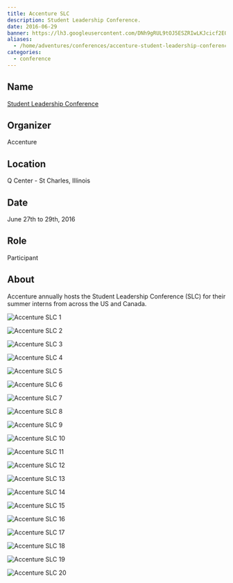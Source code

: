 ```yaml
---
title: Accenture SLC
description: Student Leadership Conference.
date: 2016-06-29
banner: https://lh3.googleusercontent.com/DNh9gRUL9tOJ5ESZRIwLKJcicf2EOmB20Hub5_wl7ek2vgA2ZRJxxUa6P8mKnpSruqOLUaHRHRcyiclsVSTj5XvM5Rwfuv8GQ9bqIhifzZb7nT8V6qMcOe4B-9851kyebFUwKKdqA6NHYoP_sZQMSq050ew0x7b9CbQ8vCE6-2nbhFRkpone-6r02Rpzn3ZO007XrMJIBWopUOX87BTZ4xv4aDi2oCnYn7xMwPH1W2lDjwfzYfaxZm0MdHDIp4iMIybDo9lEw6eGOKcTjIoNazPpIGXED15puPsdtXSALzKpjKAicYwfucbVpLeJf-kSu_r7W1oWXiYczVPKq5EjJ8RoAezU2gikPC1Nfu2-2_WmqBIk0adfryGVaUrP6zLyoakgucam6wiNksZJq8SVTATT003t5WzhjDHXCWUDDAz28zfLlR7J4swj51aXsTCB_DJNkREAQk-5iLRkSDckBuyreMNWEkJNQK_RideebGwRCayykUaoHNC_UyDZBkKhNoaizMUlJb8QLQGkO9cCv2Pp-0YSvR3X_DY6WZ9NQZgdM2dIOtrfR43Q0t9hfxrduc1cOHVMC0dl6cncR378DEhcsDUje8HDsqlwYi-HM7P-5p_nCH3qJ0FMKFFpa2dO=w1454-h969-no
aliases:
  - /home/adventures/conferences/accenture-student-leadership-conference-june-2016/
categories:
  - conference
---
```


## Name

[Student Leadership Conference](https://www.accenture.com/us-en/careers/student-leadership-conference 'Accenture Student Leadership Conference')

## Organizer

Accenture

## Location

Q Center - St Charles, Illinois

## Date

June 27th to 29th, 2016

## Role

Participant

## About

Accenture annually hosts the Student Leadership Conference (SLC) for their summer interns from across the US and Canada.

![Accenture SLC 1](https://lh3.googleusercontent.com/uWn50od4ulgOvWAz1kfDhdbXW-1kI6gUuoDZZN3ykwqZlqyeQvcSIDi459T0uc6CfI3WOQENm2C_lUDM8UNVOIr7SnRqFdyAgt9ydNk-RJdoerrTf6o2k-7dnrmkmjCaUcsEVc6HaCJvWv2Sqbeqodw3Mxd67GDyODKVEV1n17rpTcdZRbueh3DRxO04Gzy5Klq5jtNv8XRaHY4aSmrA25M3c52Ztx1pFpkVMc2lVaVunk6u-1wEvHKdI8QzEydEcHEotzRuztA7LOT5VWTdpr5dWrplWLTLA010WJ_H32k-aEZ4Aymj9GOmnZb78nywz3KgR6PsRmpqirHr1OCbeVxoYREK8cj3V8jVl3Asu7N4RbrRPHvvSDiPuttwtzU1OeYNCHOw3FMbnK6QGyq6Rv8msv10uFM41UAHrC7C-uZOs2rv6AvXJ-GJKh0ebsaSuncRQUYTtOMbQioxSDeTa3rtYobfpps2afHIM31wyTovaunC-GEu_BFM3b5gNxzswfFshQIPUX7Spi2hc7p7IRtsWLDN-SIs67WhTvil45lDSzvORzvsFrOn--B_L_c9BCNpBKWeMURGwZbceJ1eEOvJcW2jFXoJzU5ahsjxk_YBtZ2vS40Dx-EcEvwP1obm=w1293-h969-no)

![Accenture SLC 2](https://lh3.googleusercontent.com/38nUkineo09aDzOyMPinXZLrLS2BJcZUpPe1d__YgVsQdElCbU5OMsMyn5RfTzRlukFC9ntvHcil9cW7FCJ9jwh0w1AqoGQ7jKaMuIw483UyiOOexza9lhCArEnKkI3xTu74gqUP5UYMECn8ucjfaT63VBzCwPw4NxpOYJGXY1ILvNcHH8hIfe2n6cW4NHBu3UHv8DC2BEasBNacx2OSY7ysiVYlj7xl2IkScAHInH1GO36iMGiXCjFwg_Wy2BxIC1cpVQuo-22CohL1VD0xo0ALKqoktr1-OKEn6yDcsSpnkzgtbwvMkAq_Y4BCn_RuQFGMI2Q1yM_cizmH2GQnK9woUdiORss2g7kPgYZbHioKx3rXuV_CdvCq1V-_FCKqqCVmH1vGZ34-oZaOiIjqhvP1V6rMSBeyl3JLeh2OKWZhIBRCJwmOYyqOLqiaSi1XZi9B-D106gCOq9cT-ExA9_N08ONFDkwZLJYhin1YABFVZb-6aWbb_b8ZZ47-x9nImLThOE7iRES8fA2Py4_V60l0Q24ex9VDyOxlNtEGQ1vQ1aurYsmHGEqhOUS45a88O23MbCj2yflLpDlmHKBRbEnYZBAw4F7Z5iWd7mlv9wznNS-SZjk-hUGk3vvxxs0o=w727-h969-no)

![Accenture SLC 3](https://lh3.googleusercontent.com/uWn50od4ulgOvWAz1kfDhdbXW-1kI6gUuoDZZN3ykwqZlqyeQvcSIDi459T0uc6CfI3WOQENm2C_lUDM8UNVOIr7SnRqFdyAgt9ydNk-RJdoerrTf6o2k-7dnrmkmjCaUcsEVc6HaCJvWv2Sqbeqodw3Mxd67GDyODKVEV1n17rpTcdZRbueh3DRxO04Gzy5Klq5jtNv8XRaHY4aSmrA25M3c52Ztx1pFpkVMc2lVaVunk6u-1wEvHKdI8QzEydEcHEotzRuztA7LOT5VWTdpr5dWrplWLTLA010WJ_H32k-aEZ4Aymj9GOmnZb78nywz3KgR6PsRmpqirHr1OCbeVxoYREK8cj3V8jVl3Asu7N4RbrRPHvvSDiPuttwtzU1OeYNCHOw3FMbnK6QGyq6Rv8msv10uFM41UAHrC7C-uZOs2rv6AvXJ-GJKh0ebsaSuncRQUYTtOMbQioxSDeTa3rtYobfpps2afHIM31wyTovaunC-GEu_BFM3b5gNxzswfFshQIPUX7Spi2hc7p7IRtsWLDN-SIs67WhTvil45lDSzvORzvsFrOn--B_L_c9BCNpBKWeMURGwZbceJ1eEOvJcW2jFXoJzU5ahsjxk_YBtZ2vS40Dx-EcEvwP1obm=w1293-h969-no)

![Accenture SLC 4](https://lh3.googleusercontent.com/Jnf2VfmKvriN2Md6ECbjx0A1GZU_wlrXFu0O6282T2o4AARaGazBRnOOm7q5NrIL11aDdcmbYYqUp78ViUJ-fZUdYONI0vBVTdIzUdMm22oiFXgA_g4Wqgp4cDOPhNAbQYx64ec_G6fWFhLdUJQGVesm3yPd9IVDm1k-Ga4YLUtAJI09J1YOu8uvL0EsS4Y7VykIe0gPbbaquzHjuvsYSVZjX6aX0L5nAZTit03KK0-LofGujOokcmGMvo_55CCclWx7j5nEvxM14zXE0YwR43hH8-cX-vxWAL3t9TwdkjSxoirfMdC1gHX_mJ9_e12bMFr_BRK2twm1bopNJL97LuB5wcUeMNoudCm98FJthNAJh11dDx3bStESaYNb078JgPCMMWZL-P6-zAFNG5csdZa1MWBMEtOHp7JWhnCpD30IOzTqaz1SJ8pTtef3GIZclqs89pMAwFS56BL5_BTMeV0ycRd9rtHAXR-7wykbOGHU29L1la0L5wREqT5b2oo9qF6NCcsd5BQHROfhsdBvKK8KA5YEAh9Cj-ECS1nC94P0frw9aDR4X3QiruPqzxvNPoh8J_Y0YJkc_QyqWtKtfQH1eFQFggW26xHmrU79KGDknGUcKgioRmUW_MX0Fp-H=s800)

![Accenture SLC 5](https://lh3.googleusercontent.com/WwwXMNFwNe2zCc0DWLISNTjsMSsIHXdCtYAUwf2QLzQvvS84-vWdS8nDKlH_56pZXNncXRdMwdJanGDWRTlStR_laKWA732dIv3nWgIA60uydZ7dlXCZnmYuv5IdAvxxCkZPUt9DxNrreDARfKFp083LjJAK7Yo4gpzTTM8ZdZV3wDbQTOFwgxh8LKZIC6Fb19hJLdDqQbt4XWV6GWPsLQpvshhtopiEsr3QtFkuyQp4w7P-OG2QYl0TwSZj8DCAJf6CS5vHQitymKJI7al53ACwERhLEqiakVBG--Ci8it-r-YB2RnToS7xVmDI-9fz8TYxrkfHkMKitdgxVimIvRqUMlEqel_BfDquZn700lnRuifXOBkBEEdbYiGcaVVfibKBwcZfqJA2uV6warZTCVLVChlU7VvggiOlZEGzn4F-ouJva_U5UFyGb18iQAiJCQisVDhpbpAkPifZ5GVqIJLmLMAcMUfm3y0mZ-q-VLPBnBY5ZnAIeJc8L6_wZrEGTJNuuKTTPqQmEWnIGdeNXnYkoB6C7u7Yy4rgyTp074hUxK8-FsRBjVjBuFAP_DTou1cLxeGeWuRKbshQmR3UpmIw3Tl-9pKhmw7ot8GxqHLVodMjcVAA99afhM5vSFB7=w727-h969-no)

![Accenture SLC 6](https://lh3.googleusercontent.com/eRpv_yoHWy16gRQbh_JBu3IATWCC7rz7FA8zWbNJt8jSD955Z-XwSbFTbD93dNF_h0PuGZLnDdIQnOsDZeKa_sKS_yw3-m-ZFZNq9JFKZaONGZButdT7hP1txRwnmofNfFCHfutnJPnLkX7_wpw19-Hv7qtq730eb4192PEAekNrHZXhJvQNuqyA3ZdG4qdZkHdLTH26J6iOq0O1uZx4BNMUn6Jz4Ih_DC9jCn5bZ70Tr3J0BxTa5KBm2Nrmh6KeTp23Jq263-hGBf2bmL12GuLCwmwH5zjX_FLEj-34yfQH6770iXEIqXS0bM7agZXKTSC5CqVgIFcPD1LtEhakFzlwUHmjdnH5OxsNzSWcAv9Hy5-JwtPtnAnR1Q4aIexTVt_WPpy-_pS9QEiYQfQho1CI0Sc2HUCgtWH5pzPeX7He090ZTaO5rIEIRnHXHarTZsq7w8gxTmsmqXupEoXvqPcnTb03G9K5s7jU5d3OudFPiSRAT0eQFWHmo4QxuNUU4MhQmqzu9Z-T6eypTyhGV5DyIKSxooQx6qi5y-z1FEr3o4r0sfEYMaUu_IrJygv-x0wWhoF7Aq9tjP_-H7I_0yYpIcHsXjXHP2vNTS2kywiZaHzLN0xrgt8TqWzU4EMi=w1292-h969-no)

![Accenture SLC 7](https://lh3.googleusercontent.com/UXOfSa-jk0bPBVrfzUFtpinK_BZguBIF0X8JJ-6tvsMyNlHY3oHlipRLLgRyv4mmCwv10dfBcJfO2g5Vtv_G6Im2SGtucpi9DOgqIrDz-9OmAIwF-5vUS8A6uHEeQ-SC375LLQhS0dLa3S6JuN8O48W-uY_Gaylerw5EymZMdL6-4vTDwPlC8o4E8AGRza1KhfXPnGPEIAl3kmtzMUCz82rkIMnz0e0x62frsEDf7Q8r-2WYYAUxiVnTn28vika3Fsps4PL1EP-57rjZd_M8qPo5XU1IM1sjvCPAp6XvvnfIiusHWGqVdvDPQoAE7BbZGrvRftIf63R5U_NJPK1_RzqmKzCMasommXHdmHeM1mtd19lX98lPwaJdXT8QVHL4EDuI-7yIOjPNXMVdxOi-3fISC3aBNUWdTsZ5RRY-89gnEaSgszxyUo8GaPq7D3tJU3y5IRiRk0_mn6k5HRTzBDA3nFYQRr6OSHMeG8skGGYLmxTbtLqe2omm4XwNXKb8M5qGFzGEeeLU3A8LqiEh4yubtVU8FluMxpVlmGsivTYWCF1SSrR7VcRsOQLvdtpv0nAhTcNJIx2Uu6QlaRfUt2EmdXZjWm1-dKyaMKQ_3fZf4Ol1mDkkGIOv9Sn_IbR3=w727-h969-no)

![Accenture SLC 8](https://lh3.googleusercontent.com/oo2xBbgdlVmYKD-mdkGN0J45XoLarQvxwzfrevEd0uIe-JKRq_1O5YDHRpDhiY6iWTYrI7f1W45vz_vlYUmePRoHn0e4WGsziK3J6YxZ2-XbfMFqyB8pIn_oRCCWmvHKlsc-LlPOPMmo0y3yvG9EFdrMQazl-KtnTgiw6VJFLAjr-B9KnsSPTZk72ejz8-L5dMtfqDT4AGIKcNJ0qKTa0DcC9Q3nTBpATv-mclpA-owmykSIHMu6sSPGKX7gjZ1k_JupZyyhil8HBvqsNQwqI92yEi-cMvj9icF8XIAjuks7as5qN5ox9yIejrjgzA7G2hCPyqDzl1yoATzhXAJNIWJmya6snUbQhzZmiJ8X2891pxuGmKxHdlAjSTUV118ZMI0ExiBT-LbBT7YcJl2Fc0Tv19zUoBWo5tQdm6Ojd7Rf7RtgKjV0AYES0gUddCROwZ1PugQL_J_AtXjYLSHT2unlGBypEdqgVQfVY9n6X0HzWrmmXCrmf4g2orc_x4QO5-2p8KDZOthKAoCcjpaZx6APSPlLb_8IE90lma6f34XfgJVpSGAVI3MiKZ-WL63RXRgfDEKpEkPV25EucVACIMENCa6xnKV1ogdV5S4iTTFUE9C0nXkXIza44e7toXAc=w1292-h969-no)

![Accenture SLC 9](https://lh3.googleusercontent.com/DNy5U64OLkVlyZPv-qWYcI_gm8_72HbAlaoak8aszlPrSsQ7quxdH8RW7khYII92ixP-WO6mtmAvsyIkPf3PatCO4kKFQEID6PvCAWfrob9p7Z_3iQnaWCZXhvmRcCObiZ0yZ7Y_uamocorvL4gtngGJTBcj-eW5OZrmIxqOnYdrEgsFigdM-NPpQRgpSeR6xU6WA-k3cBRTNDw08XAKlYa_1tvhX74aXnii4Zi0AJQ5Kx1u_U65rKCSwQmi0FbM1N1FABda-w1jlZmElznhWSL197Qpo8XFA1G2mm3Zb3KFLyNYdotXW6ui72ajYH7yB5aqOebGP9c399m5wom8JWJ6os-pPyHrh3DDREgPP9DwiiChV4LIsjzoarGfM1QbmyhY29suNl1ym-V82drCt9XKWWX4cFZtCewA9ieF5ZD5V8_eXXW6qkEMS1dqUixG2ea1w570bgSphq1Nybk-W89lzG8y-2IiXZcBCHj8oDqHB-1pGIpN8bhhW4eU5Qgar98tDvrdFXFO714wqdZ7Eb8F0L-9ANWwG-WmJ_bGiiI-dyFvDcDh7N7MgO-fT1F_lRe9x7VaQ-jDMMkFwBEKv8YRpm1hN3hTZbSLXgqxXD_7LaHxyCo8S8AU2RhX5kxE=w1292-h969-no)

![Accenture SLC 10](https://lh3.googleusercontent.com/QnXg-qjQzZb-bYt_L526grdEaxWYQWzIgPEPSxc1L9_uxyTZhcCUIjBuDFQcJU3qOYFLHHgnuoBsGz4Ek1bMDuowplkwgKCH88NNqW7w5Wo2gj7Lee4LdgCwwDyIeIroosbgaf5YvDCECsvIVDvJ3ZNZkc3G2Pj6yrnX-dvvdNgFkDm8tvKPVafmYN6NakBSuyBCHkn7gepNBgACobUs1h54FOwv8oAWTIKJ-COc2JfX4KvUhWXfymdSfrfzHIL4FGUf9lpI9PzfWdI_Qi9slmt7DImzPNFih7dV6JfCIYtR7EO7F7q4fO9NPd5cASh13f1BUJx8eSHG_HwAvk8IXEO8i0Ht3rW_kDdaabODjBI26gJUIW8eRJhG8sM2CWzcy5s7gnkvABWB1Xwdle-HNr4qR9zP9QgcO0DbK0MztRlZBN89U5jWqFqv-Qzf4hhccBCGL1DRNq06kevxewwesjmj3pPotAeszuQgaz0yoJkjuzjJhiodz53p7FMwOctTO0a8sGxkZig749qkDlpSNQ_nRwrHX5o1jC-je0T5Xw4RUN5xDOzGG1Y50VGOii3u3PItBPCOz6ea_QW3N27a9QSVJYui3Qn-z1XybUkYVKbxrONtmLpEsYSvRvKU7hSr=w1292-h969-no)

![Accenture SLC 11](https://lh3.googleusercontent.com/Dhv7meXXXmi-IoWFx_V79f_bS5TcPUAqigvCOHb6FNwvtX9lRtcwL3mLrNLvuxpsFlyCWUCCcpUoeVEEnrfv9ovs9JN1LyTumpUEfyt0FZXi6c9KeZ9bwTWGnwaMBGkTkhYjuyvoJs_cH43UczkNOajprbAk0vh3vfOrGYuVrGIUnOUAsGlxwuAG0ZgQIgPhQc4z5jqdKHsYEda-bUKm-mQs5O-EHTkhnP62qIMOxSOfF1L4dFgDfCzedRW3bx1m8lmlGkKzKL1PF-s1VGqmcgb0WZtZw0tRBur4BBB3_IO653C8MDbtZVKblYSTqAOS6pTwDdlhTtb3zlG6Duo_Nr5kMu_iAeM88Tzp4jLkZavVlrnMgac4m7FF23H_D-cdkKF1EQel0GwYowM_UCull-CRzLpX8HfGZmU-uSPwvA0v5zUxwXt68pqSpZbDsEzENUq5a2UwaD_SUJEyWq9uaJ6C78ejn8soSqEdJLLvBJRgkKV827RvRRPcquFoOVeniywGCD94GeUu2YK5CE9ciEtUMEN5gu1Sasi3oYUBeEVZP3bcJDBVuhIAdsp8ppiYPdvMXLoalKWlbjvCZSj28ZxZ8GitJL3w__Mcpo2pGXVVJ4fslBvRk8PV5GY_XYJF=w1292-h969-no)

![Accenture SLC 12](https://lh3.googleusercontent.com/G7hgA2XZGSmkBBAm-hfbbzb-xtTZyiUgb1jkRHdJB_Q_PEciPE7zjS74lq7n7MthxvnJ8NPju85EGWWhxF44G4OrKSQwrsPAsNgDGOe3CH1GbPsgnqheCrTarxhj19ROsA5ppN_wN5APpgut4BdSdpiesvSRKmKhG-pH4zUrSpnUD0erfA85mxloE3md3CYEYRozRSXC21EuNWki7ef4TkiWJqLlylab4Ip0xPAEW9eHgHUdh4GLpU4DE0Bhi19K_VJoS_9Oqkzxf_wC8Roq-zwgkrHsyUhO3G50ctvlt8G5iHZGKwKcf_IhoW49JQqoGpYK_oDN81-HhXXfoMO0yVDPSJh345EKhw1zcRXPx7bHn72qQso0oYcVEhE6XiImgTGeLvLpHJFLISwOGnwEJinvX4WSL0N25QevWiIjFmQfan5qzIADepaWLhl9M4mEi-5g928znI4zRje78jdh3EDAUfT6cVbEpl70BZmdZrp6GPqCxbFTXi0i7T3uWzyR2eJ89kB3Xfyh-JMkPDDgl5zn9JJ8WByTxn6NrZkXl1Oic9kMYCF-fcjO7tJHqqL0LBIFTUX2ThG2YRslZYv5qWU-B9f9FUlxuEb2w3Rmv9QCTMI2YGTnSHYAoUn8SwMt=w727-h969-no)

![Accenture SLC 13](https://lh3.googleusercontent.com/7rejajyqS0BUJCncp5jrx15dFYF9HTd3T9JtBA8nePX-rM27f3sjazPv3PucAniT1qLmrT0NqJTGgannvwmwbCyWDToGXtn9ak0KRKIMhKvXBK0DEZayXFmbghLJU3EoBBx2lOpsOQ9UVmNfm9DC2gXBiW29PEUsB1av6ruoKqCcrQmTI9ci0NqaxpvX-KT65fd-7--K_C3_l4uFc3lbXIheoy3cyd9-jLepVgw8oCN-2MOdZkvWA9HMWme2Cdj8O_vDVSFb5GVhIFg5zT7rIJdPvKX_XJugr1FrIk0Vz8NhJ-GCQIA-coSBs9W3SgrdS7hQAmPa3nYHJrn-4EytYw5NvVTReAxw4ItFkmEhAXNbWxoLg65LyAUMDrRFCXmjkPbiujM2IaYRIaWxBbua-IsATfjTp4FmKaO9Q0zXkiIS2hB-e6dMp-RWZv_G2jq_aTNceyF9vCwFfO8-oQ4W296Or5WhDgbQvObvYHBZJc7XHDjTlqAiW_MAPhmpREdqeDcXLiS6ioCmx-3qsg0BCPuqTuIpfhe4gl8QiaRMVxZaRXAwutjovSSahY09JCVbBxhw6ud14qWK98r2iJfLqOGzahoSifadQrfp7K3XHSZvsGvE6bjrabbssGDUsrxq=w727-h969-no)

![Accenture SLC 14](https://lh3.googleusercontent.com/t2MLHJlFyHihbKUm2DhcGFO93oS2ZxXtz8h4Jwrt16WaiF-wtrHwc9-GJN4pNV05S2mzktes4tKTG4SRVBWJv5WAT96KqVLH1AFtRZk7FNgdVXWEqRf2ze8AUsUjuaTiPAiIK77gxZisS9oep_T4aGu6thKo8_Z3DM8-oE9YhhxqlrDPj5wCDRE5WaWBB0-nptZm7NQ4PEIkP5Xl-r_iyBTP6DWe_e1TgJyQFysa_I6C9pUqmq_lQ6ZuG1mZiHIxscSWAAKCbBLPRl4-u2ympw-O19w-6kxCQ0f9dOkU3kFAmXbKz_666iaa2FgW_lTPxvUrO-KfsMC_U7iCxgQJMuxLN_RMLAhtMyEDscsJUCTSS2mcCY7cy51Lwy8JJ_EINQCB5G3R1DL5d8qP-1pytz0BBA6FSalsv0W2Sri5kr083rTCv4x-teDu-ZG6Y5Ym9W6eZ6hYVR9LyPBpzwvAYraLH7-FxxLkLUEiIEmrjSPMKVKvOzyUTwnfnEzgvnFaK0K1Pbg1IqRZVrMiKCw7hJWWtKtMcFXti-88ckHd70fRa8-XjxPqWhiWlQqLF8cAaG2VHGb4UCa7f6mmTx7rnde_OwdsigETkHB-ae-3kRL-jnfV7IJrVI5S0l4kino5=w1292-h969-no)

![Accenture SLC 15](https://lh3.googleusercontent.com/wNUHWEylXQfsT-6l2eT_ZtJP5dsNxTAVYMRmzk10axqekn7av4eFPJ31dZ1nCPtVIO6H_L6CR9CAGK2FwQEhqBrWsqLH4GmmnS0bd61gAx_MbbvAFN5QuNTREzkG2SlT_E7emibVrUeMsJtG99WdZRvE-b8wC5EFIw-tESatUnFFIsv7LHJh6sUQY1g96LCTMXHBiOewL1CFTAbE1_muZs4WGRBeVkISpAsmERIlM9_gJgG_Zdlg855ptNxHhegCmiZR1qgAGCcZnnkdUoZ6QohJKNSjp3WFl6HzpM66QcOOvd9qVO7GBgFHlzmc_wVF9MYY69M2JHKrR1i74UDlantvLyyzSIFM4kAqEc1Md21UeiLTl0TfBt5PoIsRVsE5ObbEJvzLca4pZl2y1RCmhzp09Zitu1UA-bFTSydctAWhiNaS3dvZNoMTKcjEHGJCAOkD3iqXjjdP64W9rIFLiZ_G2OttbetclzZqEC659hwzbhwoRN2qdXd6Wk43bgNOR7_564TybHqKApggiEMuAsTIFW7m4YJNSMaEqXah3SN1yfLuhbj4i7Fpw0WaS-IRtFD9tSW2P2zFP6ZZHyTNVr6EBRpd1TRjN-OoLcCV64y2PNDURreokihzIWZCArNN=w727-h969-no)

![Accenture SLC 16](https://lh3.googleusercontent.com/-uBzxUgnZU4KkVM5oO44l1_jzkz7RwbHz3MByKpbyJ9-SINkK6LPgMUTrSNi3llfaHjj3T3kBxFRhPxrYXYLOe4Mi8qUJOhuzYzJnACxZP7PaLQhIVPl3SP0-lKApNkxmL27XkputexWmzPwPk7nHZDb9Ur5Ha1STEq4oL4ApvsT8Ls-gu8BfwIer9yXZlBH40lgW69jwkzKCoWbxHXEKQqSXWdpOX6ZHoUqICpQlRpBEMMXjHub4VTXD-BUv76sDncz0p43G0kdd3oOW2LiLqy9BIUyogbz9MsVqpdXQcDzQ_1G5Wrn2AwUYeZqfeZLWBtFzqkNAFinY01-Z-qQVaBg6kFwCuccBNte5hz-nVexsFNGoHZZ_kVOwvPcHan6kWavfEV0jvEIqlLD5yCbuUvut79Mj6nuog9K1nXSjSkwrdPzENb-U771AOdo7XVEr4yqHPj-8D1SuZPX3C2KxyM0RDge0Z_axxedD9QQ1C76awapXNktgRTAK06zaTWRSgJCTTlsCAhJ8n4YxhbY4Gg4mbADk-Sjf7oNP5roo2uQXgzMC0jkh7ynb3H71gN1LWrL-vpr8ErX8gP-DzDJgsgwITCVy0KoxBzluZkFqX2z-iOapU4vqrodp4Ashkzs=w1292-h969-no)

![Accenture SLC 17](https://lh3.googleusercontent.com/JgcID0_v8IMBsKKQmkeckKSwziqkrB8bentj1duA-veDj4zJM-5T6Nme_cjhLrni1ZdR5b4UoUnjCRCbmXFnq7h2K5tU2qT7iXrEXX8-wxocGjMnY_OxD1ik82b4ttdYJwcyjeDfWg8bFKp2Y_H_dEk9Kg4uzeHuTcFo4CbsKZ9s1-MAH9HMe0eTXiL-YovolCEN8RA-k6JDv-yVSzfK2beWKG4McYngf60H-RRbn40VUlbJ0i72aPza_N_l39UKBJreStDjIwjM4Ei3Mw6IxAZ1TqiY88LlJQ9-HgMoqbtA8LavlUoZJpKNzstTDEcXU646X9msvv0cRZNyOCTF2Qpa9fuSzqa7fQRt6-BxpWc_G1NOnm80JqovXp2FMh1_3qFsN6OF3V6Dl__Z6YTFraRlDnnSU_rgn5DfNQSD2jd6NrRpMrWILJqnTvFHR5GyQ--LB8RpaU9YMQk5xZh6IVnjJYahCemN4x9S-Ma7wzinBTrgz6xvQgl2Lka6OEOwOQzpGr3Q_chws0I7eIkgJe0EvPrknCLtZ3fZFmR0US02GaYGzoKwsqlv2y1Wp86Pcvzs2HUCRe04iOxyZ96OU8LMJS34JWJivEft1ohqG7tCo9ocIqyytUiZCaqOGV4S=w1292-h969-no)

![Accenture SLC 18](https://lh3.googleusercontent.com/vRVFcuHrxDVqfm9q0UtSOG-eXuBpX4htVa-ZeumjxyInnmv7mVz3xkw3GzusrNaLKioDjV-nyi-1UVEd4c6AeC_im9GhkBUzfBnj_LzVBFFFsDwXSrS3K8mToMzRxBrNzhgc5mA9pYvURumvKieMw0y8qb5ShKclHvCJu3s6pC8HUn6Ad3PpkMzmrqLRHkLWJV1SKfWJKi0vloRMPDwcxrkwgyd9zFtt_9TSnSosuHWBdNoELLcQm2waFHqUGfCbZZKNs4Tb1mYzDXHgwyev_RlLUDV1b4fzuDmWicLS9fLJ_moWQz2FBqlS5aT9napRIwQ0UAYfLb_Z514sg8IFat0ecyhKXliQCFI-cjVYX96VKVWQC1BlRTE6JK1uTsStyeW0A6EUj8lWWdEMtst3ALahLOgEQ0s0gXvYew_egOjPx9u-2qU6qQtom-ukX74woCpx_1F2ro7gm4oSkSTm00EioUVwHJ4ldItrMlCS1oBhrRvCrX-7uLQjKXS1QXdi_6G008UKHV8egpygsTPYrYRAMydmLOV69Ci4B1cJxmq7cJTxmXgffY7zBX1zsdvE8qq0tlWvNsggcgRXYZqqHxaSvtCRkxSGgy3veYkOUcJY_y2nfMVMw_QipYB2UPjb=w1292-h969-no)

![Accenture SLC 19](https://lh3.googleusercontent.com/LGFxbREMDIixjtSfxLYdW0NypAtI5uLYGA5mQorNKc72sUyE4MKgQScVLuapXFtYSYiVO50_3aeHVw_RDkeQYR7jdyR237uvi8LYMUgsNviKHaVRJoPXTycorPBTUKA8OaeF9HsMUM6UaemPp0BF2cKwDRNgqUWWZXwhy19tHpA1n_2V5DFZIB95MvuSQ6IDK-8QvuHJQmOtesqODWJi2ZrdvfEN4p0qRaB_o3rcxIXQYQ3IKJpT-JCzB552DUZqEI0PEbYilHXt9ferUsjg4fJ5DChrUI-Tf_PGPFd2sasmlGdB05HoP46qnBo4nEpn76ppKcSLpFg0gu29zWB0az2FgZ0ajOqFwsQLPwbrJRnTkvEcKTXVvRA_MkpAVNhSF-jrI8FEOZnyhOXbNsVWu-NlzEiHEijEXLG8gt2Us1Lg1tEmWCvlo0fzbRy7ksCSX-TuA-bR_QNDvT3BZTFlERdOjsjnvS2CcDIsmHmpqDZ5lkPCidh31USun0UhimEdaUaklk9jgiEo9IRJwtvLnQ6bM-MP_Ftb8ZPKBNpci_NycnKScqS1Wzf7NbQDSUWSYkuA9eNq8CJeTiN2QfHragtyg-_2keXRHbdAYFji0bcGkR6vPojxdwEdWUqYTxcO=w1292-h969-no)

![Accenture SLC 20](https://lh3.googleusercontent.com/xgaT1Xw96U-yHmmseQWpzrAw5e35fd7w_Sc5uS6yYNG0N1luZz7WRM1Z6ZO7v2hnE1hIExcpU8kIxEdJQkXsRKn8EAZNue2ChZ8vfhrtUgHxBCefQR1yud22dNm7PpJKG915B_9l8YHXbVDYTcI47fCxqlvCaJUZcRp8DynNgT6JN0P_iKfjWhJ1bgh7zLWO6KaZaLVnnPULr3esxW2rEgOZNuUzWh9iD5CHkG_5UrwCqg8KpWmxAjZ96FK7vHP8D4WGXLdZU72TmOy_d8pPlvXm18yyqLhmZqvHEgEhu6hXSqZKSQgruoSG6QJgLBCsEcsLcJAMHdqRHNO1g2Bh7oLxYXmnLBQpBcF9iMLTW3CUcNqFTBZKhHLFl35HZ6B_1LqpBooE0zUqheb96-HA7EdY8zFcCqfh0olvj8fq8N8PKMFKjeijb0BoebaUZ3Xt4te9yz3eJ30WMtMJiCxneHmoJp6LqjkoS1FxK_q7wHa33p99T-JV6Uto-QBu6ox8RAQX7rZ4nx2RPmBXfHjdGZW1zWCL-ZQjIEWj14u7qavzUYBYRL_W3XNfPAzOi35pAHgDtT2fcy4G0sOwRfYRXdVP7Ld2dJEqJUpVxG0b7SmEGOQNrGlYqPTYzCAaMBi9=w1280-h960-no)
